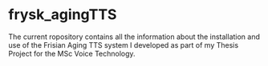 # frysk_agingTTS
The current ropository contains all the information about the installation and use of the Frisian Aging TTS system I developed as part of my Thesis Project for the MSc Voice Technology.
